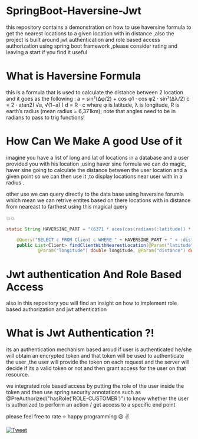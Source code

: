 # SpringBoot-Haversine-Jwt
this repository contains a demonstration on how to use haversine formula to get the nearest locations to a given location with in distance ,also the project is built around jwt authentication and role based access authorization using spring boot framework ,please consider rating and leaving a start if you find it useful

# What is Haversine Formula
this is a formula that is used to calculate the distance between 2 location and it goes as the following :
a = sin²(Δφ/2) + cos φ1 ⋅ cos φ2 ⋅ sin²(Δλ/2)
c = 2 ⋅ atan2( √a, √(1−a) )
d = R ⋅ c
where	φ is latitude, λ is longitude, R is earth’s radius (mean radius = 6,371km);
note that angles need to be in radians to pass to trig functions!

# How Can We Make A good Use of it 
imagine you have a list of long and lat of locations in a database and a user provided you with his location ,using haver sine formula we can do magic, haver sine going to calculate the distance between the user location and a given point so we can then use it ,to display locations near user with in a radius .

other use we can query directly to the data base using haversine forumla which mean we can retrive entites based on there locations with in distance from neareast to farthest using this magical query 

:boom::boom:
```java 
static String HAVERSINE_PART = "(6371 * acos(cos(radians(:latitude)) * cos(radians(c.latitude)) * cos(radians(c.longitude) - radians(:longitude)) + sin(radians(:latitude)) * sin(radians(c.latitude))))";

	@Query("SELECT c FROM Client c WHERE " + HAVERSINE_PART + " < :distance ORDER BY " + HAVERSINE_PART + " DESC")
	public List<Client> findClientWithNearestLocation(@Param("latitude") double latitude,
			@Param("longitude") double longitude, @Param("distance") double distance);
  ````
  # Jwt authentication And Role Based Access 
  also in this repository you will find an insight on how to implement role based authorization and jwt athentication 
  
  # What is Jwt Authentication ?! 
  
its an authentication mechanism based aroud if user is authenticated he/she will obtain an encrypted token and that token will be used to authenticate the user ,the user will provide the token on each request and the server will decide if its a valid token or not and then grant access for the user on that resource.

we integrated role based access by putting the role of the user inside the token and then use spring security annotations such as @PreAuthorized("hasRole('ROLE-CUSTOMER')") to know whether the user is authorized to perform an action / get access to a specific end point 

please feel free to rate :star:  happy programming :smiley: :v: 

 [![Tweet](https://img.shields.io/twitter/url/http/shields.io.svg?style=social)](https://twitter.com/intent/tweet)


